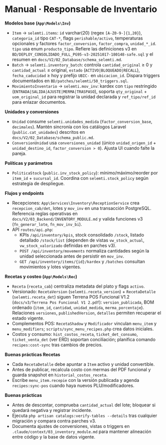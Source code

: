 # Manual · Responsable de Inventario

**Modelos base (`App\Models\Inv`)**
- `Item` → `selemti.items`: `id` varchar(20) (regex `[A-Z0-9-]{1,20}`), `categoria_id` tipo `CAT-*`, flags `perishable/activo`, temperaturas opcionales y factores `factor_conversion`, `factor_compra`, `unidad_*_id`. `tipo` usa enum `producto_tipo`. Refiere las definiciones v3 en `BD/DEPLOY_CONSOLIDADO_FULL_PG95-v3-20251017-180148-safe.sql` y el resumen en `docs/V2/02_Database/schema_selemti.md`.
- `Batch` → `selemti.inventory_batch`: controla `cantidad_original` ≥ 0 y `cantidad_actual` ≤ original, `estado` (`ACTIVO|BLOQUEADO|RECALL`), `fecha_caducidad` ≥ hoy y prefijo `UBIC-` en `ubicacion_id`. Dispara triggers documentados en `BD/patches/selemti/50_triggers.sql`.
- `MovimientoInventario` → `selemti.mov_inv`: kardex con `tipo` restringido (`ENTRADA|SALIDA|AJUSTE|MERMA|TRASPASO`), soporta `qty_original` + `uom_original_id` para registrar la unidad declarada y `ref_tipo/ref_id` para enlazar documentos.

**Unidades y conversiones**
- `Unidad` consume `selemti.unidades_medida` (`factor_conversion_base`, `decimales`). Mantén sincronía con los catálogos Laravel (`public.cat_unidades`) descritos en `docs/V2/02_Database/schema_public.md`.
- `ConversionUnidad` usa `conversiones_unidad` (único `unidad_origen_id` + `unidad_destino_id`, `factor_conversion > 0`). Ajusta UI cuando falte la pareja.

**Políticas y parámetros**
- `PoliticaStock` (`public.inv_stock_policy`): mínimo/máximo/reorder por `item_id` + `sucursal_id`. Coordina con `selemti.stock_policy` según estrategia de despliegue.

**Flujos y endpoints**
- Recepciones: `App\Services\Inventory\ReceptionService` crea `recepcion_cab/det`, lotes y `mov_inv` en una transacción PostgreSQL. Referencia reglas operativas en `docs/V2/03_Backend/INVENTORY_MODULE.md` y valida funciones v3 (`fn_generar_lote`, `fn_mov_inv_bi`).
- API `routes/api.php`:
  - KPIs `/api/inventory/kpis`, stock consolidado `/stock`, listado detallado `/stock/list` (dependen de vistas `vw_stock_actual`, `vw_stock_valorizado` definidas en parches v3).
  - `POST /api/inventory/movements` normaliza cantidades según la unidad seleccionada antes de persistir en `mov_inv`.
  - `GET /api/inventory/items/{id}/kardex` y `/batches` consultan movimientos y lotes vigentes.

**Recetas y costeo (`App\Models\Rec`)**
- `Receta` (`receta_cab`) centraliza metadata del plato y flags `activo`.
- Versionado: `RecetaVersion` (`selemti.receta_version`) + `RecetaDetalle` (`selemti.receta_det`) siguen Terrena POS Funcional V1.2 (`docs/v3/Terrena Pos Funcional V1 2.pdf`): `version_publicada`, BOM ordenado (`item_id`, `cantidad`, `unidad_medida`, `merma_porcentaje`). Relaciones `versiones`, `publishedVersion`, `detalles` permiten recuperar el estado vigente.
- Complementos POS: `RecetaShadow` y `Modificador` vinculan `menu_item` y `menu_modifiers`; `scripts/sync_menu_recipes.php` crea datos iniciales.
- Costos y consumo: `hist_costos_receta`, `ticket_det_consumo`, `ticket_venta_det` (ver ERD) soportan conciliación; planifica comando `recipes:cost-sync` tras cambios de precios.

**Buenas prácticas Recetas**
- Cada `RecetaDetalle` debe apuntar a `Item` activo y unidad convertible.
- Antes de publicar, recalcula costo con mermas del PDF funcional y guarda snapshot en `historial_costos_receta`.
- Escribe `menu_item.recepie` con la versión publicada y agenda `recipes:sync-pos` cuando haya nuevos PLU/modificadores.

**Buenas prácticas**
- Antes de descontar, comprueba `cantidad_actual` del lote; bloquear si quedará negativa y registrar incidente.
- Ejecuta `php artisan catalogs:verify-tables --details` tras cualquier migración y compara contra parches v3.
- Documenta ajustes de conversiones, vistas o triggers en `.claude/context/03_inventory_module.md` para mantener alineación entre código y la base de datos vigente.
